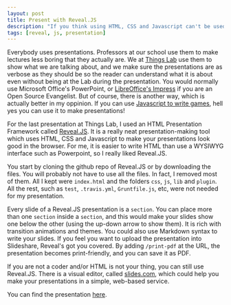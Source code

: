 ```yaml
---
layout: post
title: Present with Reveal.JS
description: "If you think using HTML, CSS and Javascript can't be used for making presentations better than PowerPoint, think again! Reveal.JS is the framework that makes PowerPoint irrelevant."
tags: [reveal, js, presentation]
---
```


<p>
Everybody uses presentations. Professors at our school use them to make lectures less boring that they actually are. We at <a href="http://www.slideshare.net/thingslab/" target="_blank">Things Lab</a> use them to show what we are talking about, and we make sure the presentations are as verbose as they should be so the reader can understand what it is about even without being at the Lab during the presentation. You would normally use Microsoft Office's PowerPoint, or <a href="http://www.libreoffice.org/discover/impress/" target="_blank">LibreOffice's Impress</a> if you are an Open Source Evangelist. But of course, there is another way, which is actually better in my oppinion. If you can use <a href="https://github.com/showcases/javascript-game-engines" target="_blank">Javascript to write games</a>, hell yes you can use it to make presentations!
</p>

For the last presentation at Things Lab, I used an HTML Presentation Framework called <a href="https://github.com/hakimel/reveal.js" target="_blank">Reveal.JS</a>. It is a really neat presentation-making tool which uses HTML, CSS and Javascript to make your presentations look good in the browser. For me, it is easier to write HTML than use a WYSIWYG interface such as Powerpoint, so I really liked Reveal.JS.

You start by cloning the github repo of Reveal.JS or by downloading the files. You will probably not have to use all the files. In fact, I removed most of them. All I kept were <code>index.html</code> and the folders <code>css</code>, <code>js</code>, <code>lib</code> and <code>plugin</code>. All the rest, such as <code>test</code>, <code>.travis.yml</code>, <code>Gruntfile.js</code>, etc, were not needed for my presentation.

Every slide of a Reveal.JS presentation is a <code>section</code>. You can place more than one <code>section</code> inside a <code>section</code>, and this would make your slides show one below the other (using the up-down arrow to show them). It is rich with transition animations and themes. You could also use Markdown syntax to write your slides. If you feel you want to upload the presentation into Slideshare, Reveal's got you covered. By adding <code>/print-pdf</code> at the URL, the presentation becomes print-friendly, and you can save it as PDF.

If you are not a coder and/or HTML is not your thing, you can still use Reveal.JS. There is a visual editor, called <a href="http://slides.com/">slides.com</a>, which could help you make your presentations in a simple, web-based service.

You can find the presentation <a href="http://aziflaj.github.io/real-world-webapp/" target="_blank">here</a>.
